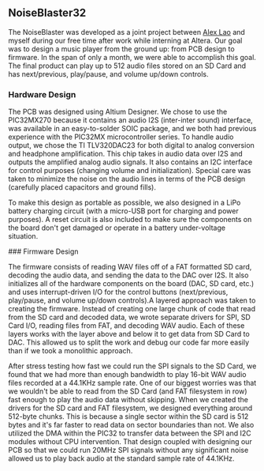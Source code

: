 ## NoiseBlaster32
<p>The NoiseBlaster was developed as a joint project between <a href="https://www.linkedin.com/in/alex-lao-6b444766">Alex Lao</a> and myself during our free time after work while interning at Altera. Our goal was to design a music player from the ground up: from PCB design to firmware. In the span of only a month, we were able to accomplish this goal. The final product can play up to 512 audio files stored on an SD Card and has next/previous, play/pause, and volume up/down controls.</p>

### Hardware Design
<p>The PCB was designed using Altium Designer. We chose to use the PIC32MX270 because it contains an audio I2S (inter-inter sound) interface, was available in an easy-to-solder SOIC package, and we both had previous experience with the PIC32MX microcontroller series. To handle audio output, we chose the TI TLV320DAC23 for both digital to analog conversion and headphone amplification. This chip takes in audio data over I2S and outputs the amplified analog audio signals. It also contains an I2C interface for control purposes (changing volume and initialization). Special care was taken to minimize the noise on the audio lines in terms of the PCB design (carefully placed capacitors and ground fills).</p>
<p>To make this design as portable as possible, we also designed in a LiPo battery charging circuit (with a micro-USB port for charging and power purposes). A reset circuit is also included to make sure the components on the board don't get damaged or operate in a battery under-voltage situation.</p>
### Firmware Design
<p>The firmware consists of reading WAV files off of a FAT formatted SD card, decoding the audio data, and sending the data to the DAC over I2S. It also initializes all of the hardware components on the board (DAC, SD card, etc.) and uses interrupt-driven I/O for the control buttons (next/previous, play/pause, and volume up/down controls).A layered approach was taken to creating the firmware. Instead of creating one large chunk of code that read from the SD card and decoded data, we wrote separate drivers for SPI, SD Card I/O, reading files from FAT, and decoding WAV audio. Each of these layers works with the layer above and below it to get data from SD Card to DAC. This allowed us to split the work and debug our code far more easily than if we took a monolithic approach.</p>

<p>After stress testing how fast we could run the SPI signals to the SD Card, we found that we had more than enough bandwidth to play 16-bit WAV audio files recorded at a 44.1KHz sample rate. One of our biggest worries was that we wouldn't be able to read from the SD Card (and FAT filesystem in row) fast enough to play the audio data without skipping. When we created the drivers for the SD card and FAT filesystem, we designed everything around 512-byte chunks. This is because a single sector within the SD card is 512 bytes and it's far faster to read data on sector boundaries than not. We also utilized the DMA within the PIC32 to transfer data between the SPI and I2C modules without CPU intervention. That design coupled with designing our PCB so that we could run 20MHz SPI signals without any significant noise allowed us to play back audio at the standard sample rate of 44.1KHz.</p>
